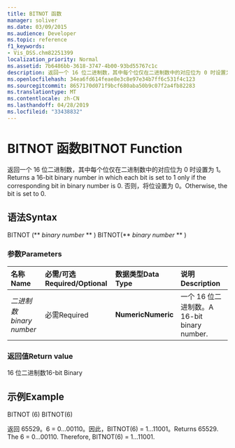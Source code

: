 ```yaml
---
title: BITNOT 函数
manager: soliver
ms.date: 03/09/2015
ms.audience: Developer
ms.topic: reference
f1_keywords:
- Vis_DSS.chm82251399
localization_priority: Normal
ms.assetid: 7b6486bb-3618-3747-4b00-93bd55767c1c
description: 返回一个 16 位二进制数，其中每个位仅在二进制数中的对应位为 0 时设置为 1。 否则，将位设置为 0。
ms.openlocfilehash: 34ea6fd614feae8e3c8e97e34b7ff6c531f4c123
ms.sourcegitcommit: 8657170d071f9bcf680aba50b9c07f2a4fb82283
ms.translationtype: MT
ms.contentlocale: zh-CN
ms.lasthandoff: 04/28/2019
ms.locfileid: "33438832"
---
```

# <a name="bitnot-function"></a><span data-ttu-id="a8b14-104">BITNOT 函数</span><span class="sxs-lookup"><span data-stu-id="a8b14-104">BITNOT Function</span></span>

<span data-ttu-id="a8b14-105">返回一个 16 位二进制数，其中每个位仅在二进制数中的对应位为 0 时设置为 1。</span><span class="sxs-lookup"><span data-stu-id="a8b14-105">Returns a 16-bit binary number in which each bit is set to 1 only if the corresponding bit in binary number is 0.</span></span> <span data-ttu-id="a8b14-106">否则，将位设置为 0。</span><span class="sxs-lookup"><span data-stu-id="a8b14-106">Otherwise, the bit is set to 0.</span></span>
  
## <a name="syntax"></a><span data-ttu-id="a8b14-107">语法</span><span class="sxs-lookup"><span data-stu-id="a8b14-107">Syntax</span></span>

<span data-ttu-id="a8b14-108">BITNOT (\*\* *binary number* \*\* ) </span><span class="sxs-lookup"><span data-stu-id="a8b14-108">BITNOT(\*\* *binary number* \*\* )</span></span> 
  
### <a name="parameters"></a><span data-ttu-id="a8b14-109">参数</span><span class="sxs-lookup"><span data-stu-id="a8b14-109">Parameters</span></span>

|<span data-ttu-id="a8b14-110">**名称**</span><span class="sxs-lookup"><span data-stu-id="a8b14-110">**Name**</span></span>|<span data-ttu-id="a8b14-111">**必需/可选**</span><span class="sxs-lookup"><span data-stu-id="a8b14-111">**Required/Optional**</span></span>|<span data-ttu-id="a8b14-112">**数据类型**</span><span class="sxs-lookup"><span data-stu-id="a8b14-112">**Data Type**</span></span>|<span data-ttu-id="a8b14-113">**说明**</span><span class="sxs-lookup"><span data-stu-id="a8b14-113">**Description**</span></span>|
|:-----|:-----|:-----|:-----|
| <span data-ttu-id="a8b14-114">_二进制数_</span><span class="sxs-lookup"><span data-stu-id="a8b14-114">_binary number_</span></span> <br/> |<span data-ttu-id="a8b14-115">必需</span><span class="sxs-lookup"><span data-stu-id="a8b14-115">Required</span></span>  <br/> |<span data-ttu-id="a8b14-116">**Numeric**</span><span class="sxs-lookup"><span data-stu-id="a8b14-116">**Numeric**</span></span> <br/> |<span data-ttu-id="a8b14-117">一个 16 位二进制数。</span><span class="sxs-lookup"><span data-stu-id="a8b14-117">A 16-bit binary number.</span></span>  <br/> |
   
### <a name="return-value"></a><span data-ttu-id="a8b14-118">返回值</span><span class="sxs-lookup"><span data-stu-id="a8b14-118">Return value</span></span>

<span data-ttu-id="a8b14-119">16 位二进制数</span><span class="sxs-lookup"><span data-stu-id="a8b14-119">16-bit Binary</span></span>
  
## <a name="example"></a><span data-ttu-id="a8b14-120">示例</span><span class="sxs-lookup"><span data-stu-id="a8b14-120">Example</span></span>

<span data-ttu-id="a8b14-121">BITNOT (6) </span><span class="sxs-lookup"><span data-stu-id="a8b14-121">BITNOT(6)</span></span>
  
<span data-ttu-id="a8b14-p103">返回 65529。6 = 0...00110。因此，BITNOT(6) = 1...11001。</span><span class="sxs-lookup"><span data-stu-id="a8b14-p103">Returns 65529. The 6 = 0...00110. Therefore, BITNOT(6) = 1...11001.</span></span>
  

